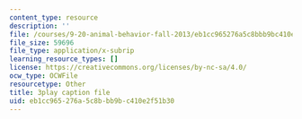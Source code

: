 ```yaml
---
content_type: resource
description: ''
file: /courses/9-20-animal-behavior-fall-2013/eb1cc965276a5c8bbb9bc410e2f51b30_472230.vtt
file_size: 59696
file_type: application/x-subrip
learning_resource_types: []
license: https://creativecommons.org/licenses/by-nc-sa/4.0/
ocw_type: OCWFile
resourcetype: Other
title: 3play caption file
uid: eb1cc965-276a-5c8b-bb9b-c410e2f51b30
---
```

